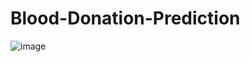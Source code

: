 # Blood-Donation-Prediction
![image](https://github.com/Tanwar-12/Blood-Donation-Prediction/assets/110081008/3044efa0-e619-47c4-b55b-67463ca2e9a9)

